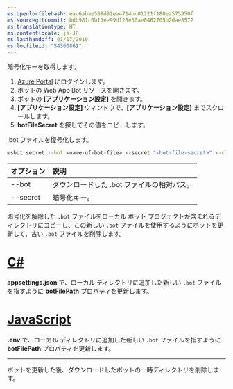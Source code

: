 ```yaml
---
ms.openlocfilehash: eac6abae509d92ea4714bc01221f180ea575950f
ms.sourcegitcommit: bdb981c0b11ee99d128e30ae0462705b2dae8572
ms.translationtype: HT
ms.contentlocale: ja-JP
ms.lasthandoff: 01/17/2019
ms.locfileid: "54360861"
---
```

暗号化キーを取得します。

1. [Azure Portal](http://portal.azure.com/) にログインします。
1. ボットの Web App Bot リソースを開きます。
1. ボットの **[アプリケーション設定]** を開きます。
1. **[アプリケーション設定]** ウィンドウで、**[アプリケーション設定]** までスクロールします。
1. **botFileSecret** を探してその値をコピーします。

.bot ファイルを復号化します。

```cmd
msbot secret --bot <name-of-bot-file> --secret "<bot-file-secret>" --clear
```

| オプション | 説明 |
|:---|:---|
| --bot | ダウンロードした .bot ファイルの相対パス。 |
| --secret | 暗号化キー。 |

暗号化を解除した `.bot` ファイルをローカル ボット プロジェクトが含まれるディレクトリにコピーし、この新しい `.bot` ファイルを使用するようにボットを更新して、古い `.bot` ファイルを削除します。

# <a name="ctabcsharp"></a>[C#](#tab/csharp)

**appsettings.json** で、ローカル ディレクトリに追加した新しい `.bot` ファイルを指すように **botFilePath** プロパティを更新します。

# <a name="javascripttabjavascript"></a>[JavaScript](#tab/javascript)

**.env** で、ローカル ディレクトリに追加した新しい `.bot` ファイルを指すように **botFilePath** プロパティを更新します。

---

ボットを更新した後、ダウンロードしたボットの一時ディレクトリを削除します。